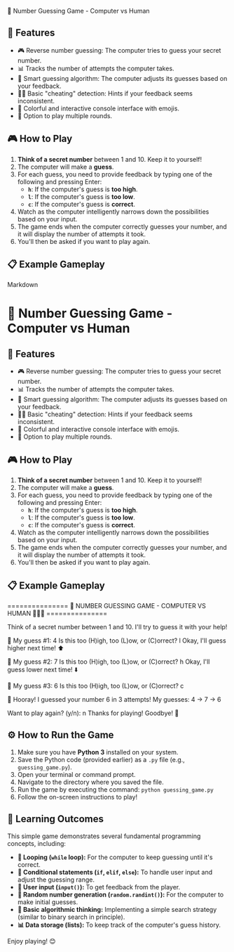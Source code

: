  🔢 Number Guessing Game - Computer vs Human

## 🌟 Features

- 🎮 Reverse number guessing: The computer tries to guess your secret number.
- 📊 Tracks the number of attempts the computer takes.
- 🧠 Smart guessing algorithm: The computer adjusts its guesses based on your feedback.
- 🕵️‍♂️ Basic "cheating" detection: Hints if your feedback seems inconsistent.
- 🎨 Colorful and interactive console interface with emojis.
- 🔄 Option to play multiple rounds.

## 🎮 How to Play

1. **Think of a secret number** between 1 and 10. Keep it to yourself!
2. The computer will make a **guess**.
3. For each guess, you need to provide feedback by typing one of the following and pressing Enter:
   - **`h`**: If the computer's guess is **too high**.
   - **`l`**: If the computer's guess is **too low**.
   - **`c`**: If the computer's guess is **correct**.
4. Watch as the computer intelligently narrows down the possibilities based on your input.
5. The game ends when the computer correctly guesses your number, and it will display the number of attempts it took.
6. You'll then be asked if you want to play again.

## 📋 Example Gameplay

Markdown

# 🔢 Number Guessing Game - Computer vs Human

## 🌟 Features

- 🎮 Reverse number guessing: The computer tries to guess your secret number.
- 📊 Tracks the number of attempts the computer takes.
- 🧠 Smart guessing algorithm: The computer adjusts its guesses based on your feedback.
- 🕵️‍♂️ Basic "cheating" detection: Hints if your feedback seems inconsistent.
- 🎨 Colorful and interactive console interface with emojis.
- 🔄 Option to play multiple rounds.

## 🎮 How to Play

1. **Think of a secret number** between 1 and 10. Keep it to yourself!
2. The computer will make a **guess**.
3. For each guess, you need to provide feedback by typing one of the following and pressing Enter:
   - **`h`**: If the computer's guess is **too high**.
   - **`l`**: If the computer's guess is **too low**.
   - **`c`**: If the computer's guess is **correct**.
4. Watch as the computer intelligently narrows down the possibilities based on your input.
5. The game ends when the computer correctly guesses your number, and it will display the number of attempts it took.
6. You'll then be asked if you want to play again.

## 📋 Example Gameplay

=============== 🤖 NUMBER GUESSING GAME - COMPUTER VS HUMAN 🧑‍🤝‍🧑 ===============

Think of a secret number between 1 and 10.
I'll try to guess it with your help!

🔮 My guess #1: 4
Is this too (H)igh, too (L)ow, or (C)orrect? l
Okay, I'll guess higher next time! ⬆️

🔮 My guess #2: 7
Is this too (H)igh, too (L)ow, or (C)orrect? h
Okay, I'll guess lower next time! ⬇️

🔮 My guess #3: 6
Is this too (H)igh, too (L)ow, or (C)orrect? c

🎉 Hooray! I guessed your number 6 in 3 attempts!
My guesses: 4 → 7 → 6

Want to play again? (y/n): n
Thanks for playing! Goodbye! 👋

## ⚙️ How to Run the Game

1. Make sure you have **Python 3** installed on your system.
2. Save the Python code (provided earlier) as a `.py` file (e.g., `guessing_game.py`).
3. Open your terminal or command prompt.
4. Navigate to the directory where you saved the file.
5. Run the game by executing the command: `python guessing_game.py`
6. Follow the on-screen instructions to play!

## 📌 Learning Outcomes

This simple game demonstrates several fundamental programming concepts, including:

- **🔄 Looping (`while` loop):** For the computer to keep guessing until it's correct.
- **🚦 Conditional statements (`if`, `elif`, `else`):** To handle user input and adjust the guessing range.
- **💬 User input (`input()`):** To get feedback from the player.
- **🎲 Random number generation (`random.randint()`):** For the computer to make initial guesses.
- **🧠 Basic algorithmic thinking:** Implementing a simple search strategy (similar to binary search in principle).
- **📊 Data storage (lists):** To keep track of the computer's guess history.

Enjoy playing! 😊
